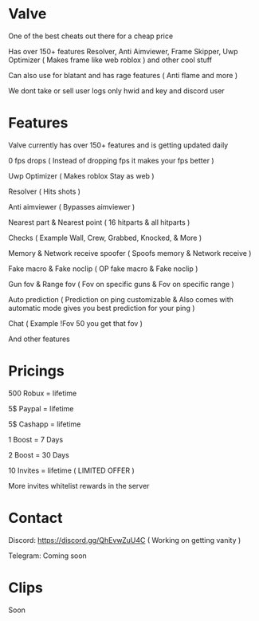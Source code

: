  # Valve

One of the best cheats out there for a cheap price

Has over 150+ features Resolver, Anti Aimviewer, Frame Skipper, Uwp Optimizer ( Makes frame like web roblox ) and other cool stuff

Can also use for blatant and has rage features ( Anti flame and more )

We dont take or sell user logs only hwid and key and discord user

# Features

Valve currently has over 150+ features and is getting updated daily

0 fps drops ( Instead of dropping fps it makes your fps better )

Uwp Optimizer ( Makes roblox Stay as web )

Resolver ( Hits shots )

Anti aimviewer ( Bypasses aimviewer )

Nearest part & Nearest point ( 16 hitparts & all hitparts )

Checks ( Example Wall, Crew, Grabbed, Knocked, & More )

Memory & Network receive spoofer ( Spoofs memory & Network receive )

Fake macro & Fake noclip ( OP fake macro & Fake noclip )

Gun fov & Range fov ( Fov on specific guns & Fov on specific range )

Auto prediction ( Prediction on ping customizable & Also comes with automatic mode gives you best prediction for your ping )

Chat ( Example !Fov 50 you get that fov )

And other features

# Pricings

500 Robux = lifetime

5$ Paypal = lifetime

5$ Cashapp = lifetime

1 Boost = 7 Days

2 Boost = 30 Days

10 Invites = lifetime ( LIMITED OFFER )

More invites whitelist rewards in the server

# Contact

Discord: https://discord.gg/QhEvwZuU4C ( Working on getting vanity )

Telegram: Coming soon

# Clips

Soon

